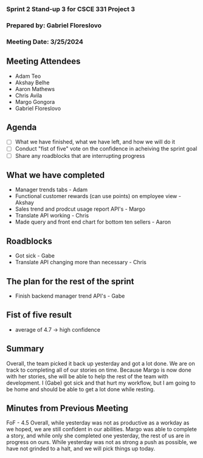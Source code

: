 ### Sprint 2 Stand-up 3 for CSCE 331 Project 3
### Prepared by: Gabriel Floreslovo
### Meeting Date: 3/25/2024

## Meeting Attendees
- Adam Teo
- Akshay Belhe
- Aaron Mathews
- Chris Avila
- Margo Gongora
- Gabriel Floreslovo

## Agenda
- [ ] What we have finished, what we have left, and how we will do it
- [ ] Conduct "fist of five" vote on the confidence in acheiving the sprint goal
- [ ] Share any roadblocks that are interrupting progress 

## What we have completed
- Manager trends tabs - Adam
- Functional customer rewards (can use points) on employee view - Akshay
- Sales trend and prodcut usage report API's - Margo
- Translate API working - Chris
- Made query and front end chart for bottom ten sellers - Aaron

## Roadblocks
- Got sick - Gabe
- Translate API changing more than necessary - Chris

## The plan for the rest of the sprint
- Finish backend manager trend API's - Gabe

## Fist of five result 
- average of 4.7 -> high confidence

## Summary
Overall, the team picked it back up yesterday and got a lot done. We are on track to completing all of our stories on time. Because Margo is now done with her stories, she will be able to help the rest of the team with development. I (Gabe) got sick and that hurt my workflow, but I am going to be home and should be able to get a lot done while resting. 

## Minutes from Previous Meeting
FoF - 4.5
Overall, while yesterday was not as productive as a workday as we hoped, we are still confident in our abilities. Margo was able to complete a story, and while only she completed one yesterday, the rest of us are in progress on ours. While yesterday was not as strong a push as possible, we have not grinded to a halt, and we will pick things up today. 
